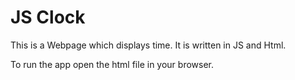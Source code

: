 # JS Clock

This is a Webpage which displays time. 
It is written in JS and Html.

To run the app open the html file in your browser.